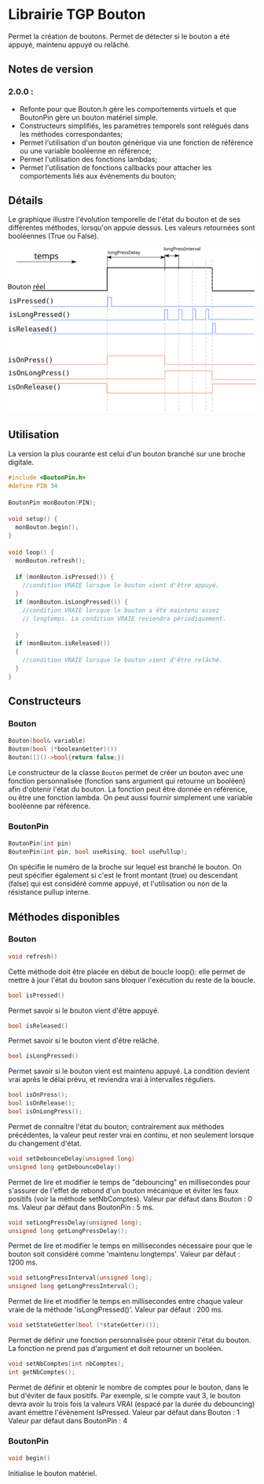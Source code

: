 # Librairie TGP Bouton

Permet la création de boutons. Permet de détecter si le bouton a été appuyé, maintenu appuyé ou relâché.

## Notes de version

### 2.0.0 : 
 - Refonte pour que Bouton.h gère les comportements virtuels et que BoutonPin gère un bouton matériel simple.
 - Constructeurs simplifiés, les paramètres temporels sont relégués dans les méthodes correspondantes;
 - Permet l'utilisation d'un bouton générique via une fonction de référence ou une variable booléenne en référence;
 - Permet l'utilisation des fonctions lambdas;
 - Permet l'utilisation de fonctions callbacks pour attacher les comportements liés aux événements du bouton;
 


## Détails

Le graphique illustre l'évolution temporelle de l'état du bouton et de ses différentes méthodes, lorsqu'on appuie dessus. Les valeurs retournées sont booléennes (True ou False).

![Timing](timing.svg)

## Utilisation

La version la plus courante est celui d'un bouton branché sur une broche digitale.

```cpp
#include <BoutonPin.h> 
#define PIN 34

BoutonPin monBouton(PIN); 

void setup() {
  monBouton.begin();
}

void loop() {
  monBouton.refresh(); 

  if (monBouton.isPressed()) { 
    //condition VRAIE lorsque le bouton vient d'être appuyé.
  }
  if (monBouton.isLongPressed()) { 
    //condition VRAIE lorsque le bouton a été maintenu assez 
    // longtemps. La condition VRAIE reviendra périodiquement.

  }
  if (monBouton.isReleased())
  {
    //condition VRAIE lorsque le bouton vient d'être relâché.
  }
}
```

## Constructeurs

### Bouton
```cpp
Bouton(bool& variable)
Bouton(bool (*booleanGetter)())
Bouton([]()->bool{return false;})
```
Le constructeur de la classe `Bouton` permet de créer un bouton avec une fonction personnalisée (fonction sans argument qui retourne un booléen) afin d'obtenir l'état du bouton. La fonction peut être donnée en référence, ou être une fonction lambda.
On peut aussi fournir simplement une variable booléenne par référence.

### BoutonPin
```cpp
BoutonPin(int pin)
BoutonPin(int pin, bool useRising, bool usePullup); 
```
On spécifie le numéro de la broche sur lequel est branché le bouton. On peut spécifier également si c'est le front montant (true) ou descendant (false) qui est considéré comme appuyé, et l'utilisation ou non de la résistance pullup interne.

## Méthodes disponibles


### Bouton
```cpp
void refresh()
```
Cette méthode doit être placée en début de boucle loop(): elle permet de mettre à jour l'état du bouton sans bloquer l'exécution du reste de la boucle.

```cpp
bool isPressed()
```
Permet savoir si le bouton vient d'être appuyé.

```cpp
bool isReleased()
```
Permet savoir si le bouton vient d'être relâché.

```cpp
bool isLongPressed()
```
Permet savoir si le bouton vient est maintenu appuyé. La condition devient vrai après le délai prévu, et reviendra vrai à intervalles réguliers.

```cpp
bool isOnPress();
bool isOnRelease();
bool isOnLongPress();
```
Permet de connaître l'état du bouton; contrairement aux méthodes précédentes, la valeur peut rester vrai en continu, et non seulement lorsque du changement d'état.

```cpp
void setDebounceDelay(unsigned long)
unsigned long getDebounceDelay()
```
Permet de lire et modifier le temps de "debouncing" en millisecondes pour s'assurer de l'effet de rebond d'un bouton mécanique et éviter les faux positifs (voir la méthode setNbComptes).
Valeur par défaut dans Bouton : 0 ms.
Valeur par défaut dans BoutonPin : 5 ms.

```cpp
void setLongPressDelay(unsigned long);
unsigned long getLongPressDelay();
```
Permet de lire et modifier le temps en millisecondes nécessaire pour que le bouton soit considéré comme 'maintenu longtemps'. Valeur par défaut : 1200 ms.

```cpp
void setLongPressInterval(unsigned long);
unsigned long getLongPressInterval();
```
Permet de lire et modifier le temps en millisecondes entre chaque valeur vraie de la méthode  'isLongPressed()'. Valeur par défaut : 200 ms.

```cpp
void setStateGetter(bool (*stateGetter)());
```
Permet de définir une fonction personnalisée pour obtenir l'état du bouton. La fonction ne prend pas d'argument et doit retourner un booléen.

```cpp
void setNbComptes(int nbComptes);
int getNbComptes();
```
Permet de définir et obtenir le nombre de comptes pour le bouton, dans le but d'éviter de faux positifs. Par exemple, si le compte vaut 3, le bouton devra avoir lu trois fois la valeurs VRAI (espacé par la durée du debouncing) avant émettre l'évènement IsPressed. 
Valeur par défaut dans Bouton : 1
Valeur par défaut dans BoutonPin : 4

### BoutonPin
```cpp
void begin()
```
Initialise le bouton matériel.
